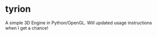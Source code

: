 tyrion
======

A simple 3D Engine in Python/OpenGL. Will updated usage instructions when I get a chance!
